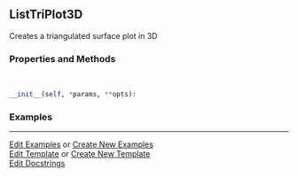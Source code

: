 ## <a id="McUtils.Plots.Plots.ListTriPlot3D">ListTriPlot3D</a>
Creates a triangulated surface plot in 3D

### Properties and Methods
<a id="McUtils.Plots.Plots.ListTriPlot3D.__init__" class="docs-object-method">&nbsp;</a>
```python
__init__(self, *params, **opts): 
```

### Examples




___

[Edit Examples](https://github.com/McCoyGroup/McUtils/edit/edit/ci/examples/ci/docs/McUtils/Plots/Plots/ListTriPlot3D.md) or 
[Create New Examples](https://github.com/McCoyGroup/McUtils/new/edit/?filename=ci/examples/ci/docs/McUtils/Plots/Plots/ListTriPlot3D.md) <br/>
[Edit Template](https://github.com/McCoyGroup/McUtils/edit/edit/ci/docs/ci/docs/McUtils/Plots/Plots/ListTriPlot3D.md) or 
[Create New Template](https://github.com/McCoyGroup/McUtils/new/edit/?filename=ci/docs/templates/ci/docs/McUtils/Plots/Plots/ListTriPlot3D.md) <br/>
[Edit Docstrings](https://github.com/McCoyGroup/McUtils/edit/edit/McUtils/Plots/Plots.py?message=Update%20Docs)
